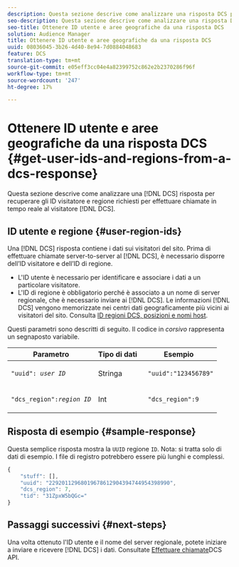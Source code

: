 ```yaml
---
description: Questa sezione descrive come analizzare una risposta DCS per recuperare gli ID visitatore e regione richiesti per effettuare chiamate in tempo reale al DCS.
seo-description: Questa sezione descrive come analizzare una risposta DCS per recuperare gli ID visitatore e regione richiesti per effettuare chiamate in tempo reale al DCS.
seo-title: Ottenere ID utente e aree geografiche da una risposta DCS
solution: Audience Manager
title: Ottenere ID utente e aree geografiche da una risposta DCS
uuid: 08036045-3b26-4d40-8e94-7d0884048683
feature: DCS
translation-type: tm+mt
source-git-commit: e05eff3cc04e4a82399752c862e2b2370286f96f
workflow-type: tm+mt
source-wordcount: '247'
ht-degree: 17%

---
```



# Ottenere ID utente e aree geografiche da una risposta DCS {#get-user-ids-and-regions-from-a-dcs-response}

Questa sezione descrive come analizzare una [!DNL DCS] risposta per recuperare gli ID visitatore e regione richiesti per effettuare chiamate in tempo reale al visitatore [!DNL DCS].

## ID utente e regione {#user-region-ids}

Una [!DNL DCS] risposta contiene i dati sui visitatori del sito. Prima di effettuare chiamate server-to-server al [!DNL DCS], è necessario disporre dell’ID visitatore e dell’ID di regione.

* L&#39;ID utente è necessario per identificare e associare i dati a un particolare visitatore.
* L&#39;ID di regione è obbligatorio perché è associato a un nome di server regionale, che è necessario inviare ai [!DNL DCS]. Le informazioni [!DNL DCS] vengono memorizzate nei centri dati geograficamente più vicini ai visitatori del sito. Consulta [ID regioni DCS, posizioni e nomi host](../../../api/dcs-intro/dcs-api-reference/dcs-regions.md).

Questi parametri sono descritti di seguito. Il codice in *corsivo* rappresenta un segnaposto variabile.

<table id="table_822C02D5978348DCB7153001882D397C"> 
 <thead> 
  <tr> 
   <th colname="col1" class="entry"> Parametro </th> 
   <th colname="col2" class="entry"> Tipo di dati </th> 
   <th colname="col3" class="entry"> Esempio </th> 
  </tr> 
 </thead>
 <tbody> 
  <tr> 
   <td colname="col1"> <p><code>"uuid": <i>user ID</i></code> </p> </td> 
   <td colname="col2"> <p>Stringa </p> </td> 
   <td colname="col3"> <p> <code> "uuid":"123456789"</code> </p> </td> 
  </tr> 
  <tr> 
   <td colname="col1"> <p><code>"dcs_region":<i>region ID</i></code> </p> </td> 
   <td colname="col2"> <p>Int </p> </td> 
   <td colname="col3"> <p> <code> "dcs_region":9</code> </p> </td> 
  </tr> 
 </tbody> 
</table>

## Risposta di esempio {#sample-response}

Questa semplice risposta mostra la `UUID` regione `ID`. Nota: si tratta solo di dati di esempio. I file di registro potrebbero essere più lunghi e complessi.

```js
{
    "stuff": [],
    "uuid": "22920112968019678612904394744954398990",
    "dcs_region": 7,
    "tid": "31ZpxW5bQGc="
}
```

## Passaggi successivi {#next-steps}

Una volta ottenuto l&#39;ID utente e il nome del server regionale, potete iniziare a inviare e ricevere [!DNL DCS] i dati. Consultate [Effettuare chiamate](../../../api/dcs-intro/dcs-s2s/dcs-s2s-calls.md)DCS API.
